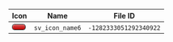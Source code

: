 | Icon | Name | File ID |
| ---  | ---  | ---     |
| ![](sv_icon_name6.png) | `sv_icon_name6` | `-1282333051292340922` |
